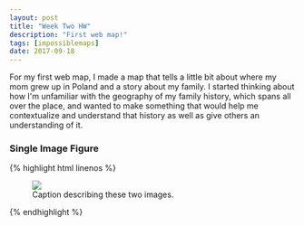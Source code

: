 ```yaml
---
layout: post
title: "Week Two HW"
description: "First web map!"
tags: [impossiblemaps]
date: 2017-09-18
---
```


For my first web map, I made a map that tells a little bit about where my mom grew up in Poland and a story about my family. 
I started thinking about how I'm unfamiliar with the geography of my family history, which spans all over the place, and wanted to make something that would help me contextualize and understand that history as well as give others an understanding of it.

### Single Image Figure

{% highlight html linenos %}
<figure>
	<img src="/images/image-filename-1.jpg">
	<figcaption>Caption describing these two images.</figcaption>
</figure>
{% endhighlight %}
